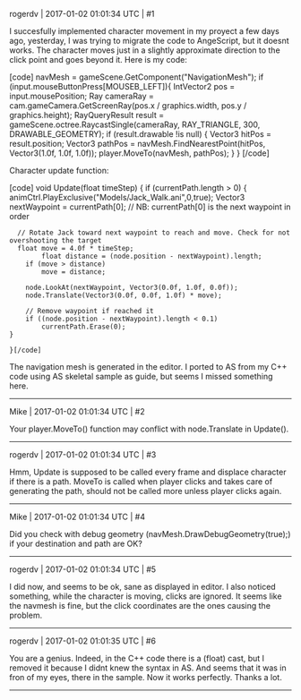 rogerdv | 2017-01-02 01:01:34 UTC | #1

I succesfully implemented character movement in my proyect a few days ago, yesterday, I was trying to migrate the code to AngeScript, but it doesnt works. The character moves just in a slightly approximate direction to the click point and goes beyond it. 
Here is my code:

[code]
navMesh = gameScene.GetComponent("NavigationMesh");
if (input.mouseButtonPress[MOUSEB_LEFT]){
			IntVector2 pos = input.mousePosition;
			Ray cameraRay = cam.gameCamera.GetScreenRay(pos.x / graphics.width, pos.y / graphics.height);
			RayQueryResult result = gameScene.octree.RaycastSingle(cameraRay, RAY_TRIANGLE, 300, DRAWABLE_GEOMETRY);
			if (result.drawable !is null)	{
        Vector3 hitPos = result.position;
				Vector3 pathPos = navMesh.FindNearestPoint(hitPos, Vector3(1.0f, 1.0f, 1.0f));
				player.MoveTo(navMesh, pathPos);
			}
		}
[/code]

Character update function:

[code]	void Update(float timeStep)
	{
		if (currentPath.length > 0) {
			animCtrl.PlayExclusive("Models/Jack_Walk.ani",0,true);
			Vector3 nextWaypoint = currentPath[0]; // NB: currentPath[0] is the next waypoint in order

      // Rotate Jack toward next waypoint to reach and move. Check for not overshooting the target
      float move = 4.0f * timeStep;
			float distance = (node.position - nextWaypoint).length;
        if (move > distance)
            move = distance;

        node.LookAt(nextWaypoint, Vector3(0.0f, 1.0f, 0.0f));
        node.Translate(Vector3(0.0f, 0.0f, 1.0f) * move);

        // Remove waypoint if reached it
        if ((node.position - nextWaypoint).length < 0.1)
            currentPath.Erase(0);
    }

	}[/code]

The navigation mesh is generated in the editor. I ported to AS from my C++ code using AS skeletal sample as guide, but seems I missed something here.

-------------------------

Mike | 2017-01-02 01:01:34 UTC | #2

Your player.MoveTo() function may conflict with node.Translate in Update().

-------------------------

rogerdv | 2017-01-02 01:01:34 UTC | #3

Hmm, Update is supposed to be called every frame and displace character if there is a path. MoveTo is called when player clicks and takes care of generating the path, should not be called more unless player clicks again.

-------------------------

Mike | 2017-01-02 01:01:34 UTC | #4

Did you check with debug geometry (navMesh.DrawDebugGeometry(true);) if your destination and path are OK?

-------------------------

rogerdv | 2017-01-02 01:01:34 UTC | #5

I did now, and seems to be ok, sane as displayed in editor. I also noticed something, while the character is moving, clicks are ignored. It seems like the navmesh is fine, but the click coordinates are the ones causing the problem.

-------------------------

rogerdv | 2017-01-02 01:01:35 UTC | #6

You are a genius. Indeed, in the C++ code there is a (float) cast, but I removed it because I didnt knew the syntax in AS. And seems that it was in fron of my eyes, there in the sample. Now it works perfectly. Thanks a lot.

-------------------------

